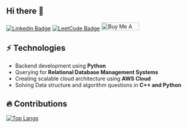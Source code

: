 ## Hi there 👋
[![Linkedin Badge](https://img.shields.io/badge/-LinkedIn-blue?style=flat-square&logo=Linkedin&logoColor=white&link=www.linkedin.com/in/javasxz/)](https://www.linkedin.com/in/javasxz/)
[![LeetCode Badge](https://img.shields.io/badge/dynamic/json?style=flat-square&labelColor=black&color=%23ffa116&label=Solved&query=solvedOverTotal&url=https%3A%2F%2Fleetcode-badge.vercel.app%2Fapi%2Fusers%2Fjavasxz&logo=leetcode&logoColor=yellow)](https://leetcode.com/javasxz/)
<a href="https://www.buymeacoffee.com/javasxz" target="_blank"><img src="https://cdn.buymeacoffee.com/buttons/default-orange.png" alt="Buy Me A Coffee" height="21" width="100"></a>

## ⚡ Technologies
- Backend development using **Python**
- Querying for **Relational Database Management Systems**
- Creating scalable cloud architecture using **AWS Cloud**
- Solving Data structure and algorithm questions in **C++ and Python**

## 🔥 Contributions
[![Top Langs](https://github-readme-stats.vercel.app/api/top-langs/?username=javasxz&layout=compact&theme=dark&card_width=400)](https://github.com/anuraghazra/github-readme-stats)
